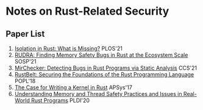 # Notes on Rust-Related Security

## Paper List

1. [Isolation in Rust: What is Missing?](https://www.ics.uci.edu/~aburtsev/doc/rust-plos21.pdf) PLOS'21
2. [RUDRA: Finding Memory Safety Bugs in Rust at the Ecosystem Scale](https://taesoo.kim/pubs/2021/bae:rudra.pdf) SOSP'21
3. [MirChecker: Detecting Bugs in Rust Programs via Static Analysis](https://www.cse.cuhk.edu.hk/~cslui/PUBLICATION/CCS2021.pdf) CCS'21
4. [RustBelt: Securing the Foundations of the Rust Programming Language](https://people.mpi-sws.org/~dreyer/papers/rustbelt/paper.pdf) POPL'18
5. [The Case for Writing a Kernel in Rust](https://www.amitlevy.com/papers/rust-kernel-apsys2017.pdf) APSys'17
6. [Understanding Memory and Thread Safety Practices and Issues in Real-World Rust Programs](https://cseweb.ucsd.edu/~yiying/RustStudy-PLDI20.pdf) PLDI'20